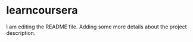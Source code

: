 # learncoursera
I am editing the README file. Adding some more details about the project description.
